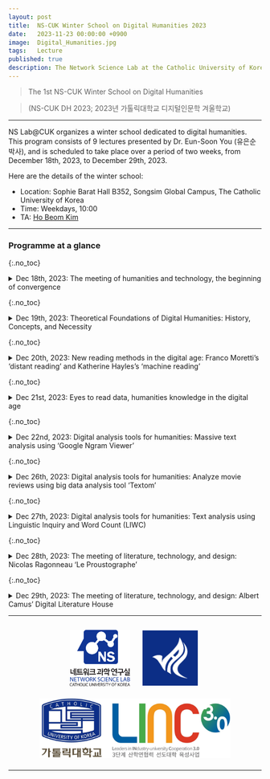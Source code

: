 ```yaml
---
layout: post
title:  NS-CUK Winter School on Digital Humanities 2023
date:   2023-11-23 00:00:00 +0900
image:  Digital_Humanities.jpg
tags:   Lecture
published: true
description: The Network Science Lab at the Catholic University of Korea is organising a winter school dedicated to digital humanities. This winter school program consists of 9 lectures given by Dr. Eun-Soon You (유은순 박사) and is scheduled to run for two weeks (Dec 18th, 2023 -- Dec 29th, 2023).
---
```


> The 1st NS-CUK Winter School on Digital Humanities

> (NS-CUK DH 2023; 2023년 가톨릭대학교 디지털인문학 겨울학교)

***

NS Lab@CUK organizes a winter school dedicated to digital humanities. This program consists of 9 lectures presented by Dr. Eun-Soon You (유은순 박사), and is scheduled to take place over a period of two weeks, from December 18th, 2023, to December 29th, 2023.

Here are the details of the winter school:
* Location: Sophie Barat Hall B352, Songsim Global Campus, The Catholic University of Korea
* Time: Weekdays, 10:00
* TA: [Ho Beom Kim](https://nslab-cuk.github.io/member/hbkim)

***

### Programme at a glance
{:.no_toc}
<details markdown="1">
  <summary>Dec 18th, 2023: The meeting of humanities and technology, the beginning of convergence</summary>
  <p align="center"><iframe src="https://www.slideshare.net/slideshow/embed_code/key/COJtYLPUgc3uLT?hostedIn=slideshare&page=upload" width="90%" height="485" frameborder="0" marginwidth="0" marginheight="0" scrolling="no"
style="border:1px solid #CCC; border-width:1px; margin-bottom:5px; max-width: 100%;" allowfullscreen></iframe></p>
</details>

{:.no_toc}
<details markdown="1">
  <summary>Dec 19th, 2023: Theoretical Foundations of Digital Humanities: History, Concepts, and Necessity</summary>
  <p align="center"><iframe src="https://www.slideshare.net/slideshow/embed_code/key/p8lDoGrcnpmwtI?hostedIn=slideshare&page=upload" width="90%" height="485" frameborder="0" marginwidth="0" marginheight="0" scrolling="no"
style="border:1px solid #CCC; border-width:1px; margin-bottom:5px; max-width: 100%;" allowfullscreen></iframe></p>
</details>

{:.no_toc}
<details markdown="1">
  <summary>Dec 20th, 2023: New reading methods in the digital age: Franco Moretti’s ‘distant reading’ and Katherine Hayles’s ‘machine reading’</summary>
  <p align="center"><iframe src="https://www.slideshare.net/slideshow/embed_code/key/wvCfFnSgiilMGB?hostedIn=slideshare&page=upload" width="90%" height="485" frameborder="0" marginwidth="0" marginheight="0" scrolling="no"
style="border:1px solid #CCC; border-width:1px; margin-bottom:5px; max-width: 100%;" allowfullscreen></iframe></p>
</details>

{:.no_toc}
<details markdown="1">
  <summary>Dec 21st, 2023: Eyes to read data, humanities knowledge in the digital age</summary>
  <p align="center"><iframe src="https://www.slideshare.net/slideshow/embed_code/key/j8IRhR5lksZA7f?hostedIn=slideshare&page=upload" width="90%" height="485" frameborder="0" marginwidth="0" marginheight="0" scrolling="no"
style="border:1px solid #CCC; border-width:1px; margin-bottom:5px; max-width: 100%;" allowfullscreen></iframe></p>
</details>

{:.no_toc}
<details markdown="1">
  <summary>Dec 22nd, 2023: Digital analysis tools for humanities: Massive text analysis using ‘Google Ngram Viewer’</summary>
  <p align="center"><iframe src="https://www.slideshare.net/slideshow/embed_code/key/4NwUmooJi62roJ?hostedIn=slideshare&page=upload" width="90%" height="485" frameborder="0" marginwidth="0" marginheight="0" scrolling="no"
style="border:1px solid #CCC; border-width:1px; margin-bottom:5px; max-width: 100%;" allowfullscreen></iframe></p>
</details>

{:.no_toc}
<details markdown="1">
  <summary>Dec 26th, 2023: Digital analysis tools for humanities: Analyze movie reviews using big data analysis tool ‘Textom’</summary>
  <p align="center"><iframe src="https://www.slideshare.net/slideshow/embed_code/key/CMvkB7p0g6hUBU?hostedIn=slideshare&page=upload" width="90%" height="485" frameborder="0" marginwidth="0" marginheight="0" scrolling="no"
style="border:1px solid #CCC; border-width:1px; margin-bottom:5px; max-width: 100%;" allowfullscreen></iframe></p>
</details>

{:.no_toc}
<details markdown="1">
  <summary>Dec 27th, 2023: Digital analysis tools for humanities: Text analysis using Linguistic Inquiry and Word Count (LIWC)</summary>
  <p align="center"><iframe src="https://www.slideshare.net/slideshow/embed_code/key/uqp9W6difk1dBj?hostedIn=slideshare&page=upload" width="90%" height="485" frameborder="0" marginwidth="0" marginheight="0" scrolling="no"
style="border:1px solid #CCC; border-width:1px; margin-bottom:5px; max-width: 100%;" allowfullscreen></iframe></p>
</details>

{:.no_toc}
<details markdown="1">
  <summary>Dec 28th, 2023: The meeting of literature, technology, and design: Nicolas Ragonneau ‘Le Proustographe’</summary>
  <p align="center"><iframe src="https://www.slideshare.net/slideshow/embed_code/key/t1bHUMhao8X2JM?hostedIn=slideshare&page=upload" width="90%" height="485" frameborder="0" marginwidth="0" marginheight="0" scrolling="no"
style="border:1px solid #CCC; border-width:1px; margin-bottom:5px; max-width: 100%;" allowfullscreen></iframe></p>
</details>

{:.no_toc}
<details markdown="1">
  <summary>Dec 29th, 2023: The meeting of literature, technology, and design: Albert Camus’ Digital Literature House</summary>
  <p align="center"><iframe src="https://www.slideshare.net/slideshow/embed_code/key/x9gewJmGozglxI?hostedIn=slideshare&page=upload" width="90%" height="485" frameborder="0" marginwidth="0" marginheight="0" scrolling="no"
style="border:1px solid #CCC; border-width:1px; margin-bottom:5px; max-width: 100%;" allowfullscreen></iframe></p>
</details>

***

<p align="center"><a href="https://nslab-cuk.github.io/"><img align="center" src="/images/Logo_Square.png" style="width : 120px; margin : 10px"></a><a href="https://cukai.catholic.ac.kr/cukai/index.html"><img align="center" src="/images/AI_Logo.png" style="width : 110px; margin : 15px"></a><a href="https://linc.catholic.ac.kr/lincplus/index.html"><img align="center" src="/images/CUKLINK_Logo.jpg" style="width : 380px; margin : 10px"></a></p>

***
